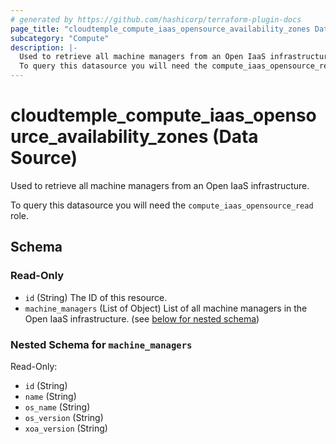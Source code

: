 ```yaml
---
# generated by https://github.com/hashicorp/terraform-plugin-docs
page_title: "cloudtemple_compute_iaas_opensource_availability_zones Data Source - terraform-provider-cloudtemple"
subcategory: "Compute"
description: |-
  Used to retrieve all machine managers from an Open IaaS infrastructure.
  To query this datasource you will need the compute_iaas_opensource_read role.
---
```


# cloudtemple_compute_iaas_opensource_availability_zones (Data Source)

Used to retrieve all machine managers from an Open IaaS infrastructure.

To query this datasource you will need the `compute_iaas_opensource_read` role.



<!-- schema generated by tfplugindocs -->
## Schema

### Read-Only

- `id` (String) The ID of this resource.
- `machine_managers` (List of Object) List of all machine managers in the Open IaaS infrastructure. (see [below for nested schema](#nestedatt--machine_managers))

<a id="nestedatt--machine_managers"></a>
### Nested Schema for `machine_managers`

Read-Only:

- `id` (String)
- `name` (String)
- `os_name` (String)
- `os_version` (String)
- `xoa_version` (String)



